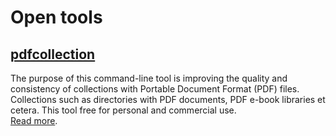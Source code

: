 # Open tools

## [pdfcollection](/docs/pdfcollection)
The purpose of this command-line tool is improving the quality and consistency of collections with Portable Document Format (PDF) files. Collections such as directories with PDF documents, PDF e-book libraries et cetera. This tool free for personal and commercial use.<br>[Read more](/docs/pdfcollection).
